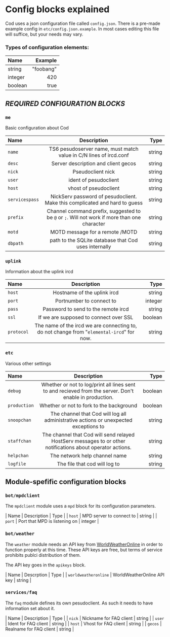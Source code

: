 # Config blocks explained

Cod uses a json configuration file called `config.json`. There is a pre-made
example config in `etc/config.json.example`. In most cases editing this file
will suffice, but your needs may vary.

### Types of configuration elements:

| Name | Example |
|:---- | ----:|
| string | "foobang" |
| integer | 420 |
| boolean | true |

## ***REQUIRED CONFIGURATION BLOCKS***

### `me`

Basic configuration about Cod

| Name | Description | Type |
|:--- |:----------:| -------:|
| `name` | TS6 pesudoserver name, must match value in C/N lines of ircd.conf | string |
| `desc` | Server description and client gecos | string |
| `nick` | Pseudoclient nick | string |
| `user` | ident of pesudoclient | string |
| `host` | vhost of pseudoclient | string |
| `servicespass` | NickServ password of pesudoclient. Make this complicated and hard to guess | string |
| `prefix` | Channel command prefix, suggested to be `@` or `;`. Will not work if more than one character | string |
| `motd` | MOTD message for a remote /MOTD | string |
| `dbpath` | path to the SQLite database that Cod uses internally | string |

### `uplink`

Information about the uplink ircd

| Name | Description | Type   |
|:---- |:-----------:| ------:|
| `host` | Hostname of the uplink ircd | string |
| `port` | Portnumber to connect to | integer |
| `pass` | Password to send to the remote ircd | string |
| `ssl` | If we are supposed to connect over SSL | boolean |
| `protocol` | The name of the ircd we are connecting to, do not change from "`elemental-ircd`" for now. | string |

### `etc`

Various other settings

| Name | Description | Type   |
|:---- |:-----------:| ------:|
| `debug` | Whether or not to log/print all lines sent to and recieved from the server. Don't enable in production. | boolean |
| `production` | Whether or not to fork to the background | boolean |
| `snoopchan` | The channel that Cod will log all administrative actions or unexpected exceptions to | string |
| `staffchan` | The channel that Cod will send relayed HostServ messages to or other notifications about operator actions. | string |
| `helpchan` | The network help channel name | string |
| `logfile` | The file that cod will log to | string |

## Module-spefific configuration blocks

### `bot/mpdclient`

The `mpdclient` module uses a `mpd` block for its configuration parameters.

| Name | Description | Type |
| `host` | MPD server to connect to | string |
| `port` | Port that MPD is listening on | integer |

### `bot/weather`

The `weather` module needs an API key from
[WorldWeatherOnline](http://www.worldweatheronline.com/free-weather.aspx) in
order to function properly at this time. These API keys are free, but terms
of service prohibits publci distribution of them.

The API key goes in the `apikeys` block.

| Name | Descrption | Type |
| `worldweatheronline` | WorldWeatherOnline API key | string |

### `services/faq`

The `faq` module defines its own pesudoclient. As such it needs to have information
set about it.

| Name | Description | Type |
| `nick` | Nickname for FAQ client | string |
| `user` | Ident for FAQ client | string |
| `host` | Vhost for FAQ client | string |
| `gecos` | Realname for FAQ client | string |

